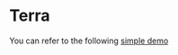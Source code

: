 # Terra

You can refer to the following [simple demo](https://github.com/terra-money/wallet-provider/tree/main/templates)
